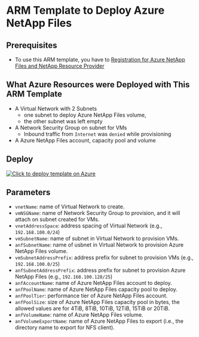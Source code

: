 # ARM Template to Deploy Azure NetApp Files

## Prerequisites

- To use this ARM template, you have to [Registration for Azure NetApp Files and NetApp Resource Provider](https://docs.microsoft.com/en-us/azure/azure-netapp-files/azure-netapp-files-quickstart-set-up-account-create-volumes?tabs=azure-portal#register-for-azure-netapp-files-and-netapp-resource-provider)

## What Azure Resources were Deployed with This ARM Template

- A Virtual Network with 2 Subnets
    - one subnet to deploy Azure NetApp Files volume,
    - the other subnet was left empty
- A Network Security Group on subnet for VMs
    - Inbound traffic from `Internet` was `denied` while provisioning
- A Azure NetApp Files account, capacity pool and volume

## Deploy

[![Click to deploy template on Azure](http://azuredeploy.net/deploybutton.png "Click to deploy template on Azure")](https%3A%2F%2Fraw.githubusercontent.com%2Fhambster%2Farmgallery%2Ffeature%2Fanf%2Fazure-netapp-files%2Ftemplate.json)

## Parameters

- `vnetName`: name of Virtual Network to create.
- `vmNSGName`: name of Network Security Group to provision, and it will attach on subnet created for VMs.
- `vnetAddressSpace`: address spacing of Virtual Network (e.g., `192.168.100.0/24`)
- `vmSubnetName`: name of subnet in Virtual Network to provision VMs.
- `anfSubnetName`: name of usbnet in Virtual Network to provision Azure NetApp Files volume.
- `vmSubnetAddressPrefix`: address prefix for subnet to provision VMs (e.g., `192.168.100.0/25`)
- `anfSubnetAddressPrefix`: address prefix for subnet to provision Azure NetApp Files (e.g., `192.168.100.128/25`)
- `anfAccountName`: name of Azure NetApp Files account to deploy.
- `anfPoolName`: name of Azure NetApp Files capacity pool to deploy.
- `anfPoolTier`: performance tier of Azure NetApp Files account.
- `anfPoolSize`: size of Azure NetApp Files capacity pool in bytes, the allowed values are for 4TiB, 8TiB, 10TiB, 12TiB, 15TiB or 20TiB.
- `anfVolumeName`: name of Azure NetApp Files volume.
- `anfVolumeExportName`: name of Azure NetApp Files to export (i.e., the directory name to export for NFS client).
